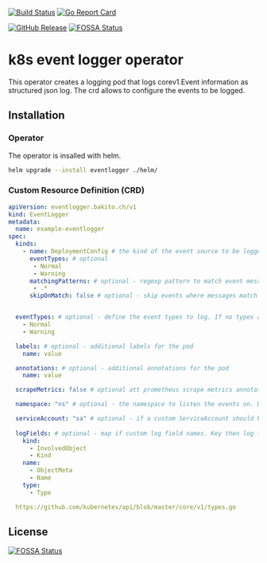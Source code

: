[![Build Status](https://travis-ci.com/bakito/k8s-event-logger-operator.svg?branch=master)](https://travis-ci.com/bakito/k8s-event-logger-operator) [![Go Report Card](https://goreportcard.com/badge/github.com/bakito/k8s-event-logger-operator)](https://goreportcard.com/report/github.com/bakito/k8s-event-logger-operator)

[![GitHub Release](https://img.shields.io/github/release/bakito/k8s-event-logger-operator.svg?style=flat)](https://github.com/bakito/k8s-event-logger-operator/releases)
[![FOSSA Status](https://app.fossa.com/api/projects/git%2Bgithub.com%2Fbakito%2Fk8s-event-logger-operator.svg?type=shield)](https://app.fossa.com/projects/git%2Bgithub.com%2Fbakito%2Fk8s-event-logger-operator?ref=badge_shield)

# k8s event logger operator

This operator creates a logging pod that logs corev1.Event information as structured json log.
The crd allows to configure the events to be logged.

## Installation

### Operator
The operator is insalled with helm.

```bash
helm upgrade --install eventlogger ./helm/
```

### Custom Resource Definition (CRD)

```yaml
apiVersion: eventlogger.bakito.ch/v1
kind: EventLogger
metadata:
  name: example-eventlogger
spec:
  kinds:
    - name: DeploymentConfig # the kind of the event source to be logged
      eventTypes: # optional
       - Normal
       - Warning
      matchingPatterns: # optional - regexp pattern to match event messages
       - .*
      skipOnMatch: false # optional - skip events where messages match the pattern. Default false


  eventTypes: # optional - define the event types to log. If no types are defined, all events are logged
    - Normal
    - Warning

  labels: # optional - additional labels for the pod
    name: value

  annotations: # optional - additional annotations for the pod
    name: value

  scrapeMetrics: false # optional att prometheus scrape metrics annotation to the pod. Default false

  namespace: "ns" # optional - the namespace to listen the events on. Default the current namespace

  serviceAccount: "sa" # optional - if a custom ServiceAccount should be used for the pod. Default ServiceAccount is automatically created
  
  logFields: # optional - map if custom log field names. Key then log field name / Value: the reflection fields to the value within the struct corev1.Event https://github.com/kubernetes/api/blob/master/core/v1/types.go 
    kind:
      - InvolvedObject
      - Kind
    name:
      - ObjectMeta
      - Name
    type:
      - Type

  https://github.com/kubernetes/api/blob/master/core/v1/types.go
```


## License
[![FOSSA Status](https://app.fossa.io/api/projects/git%2Bgithub.com%2Fbakito%2Fk8s-event-logger-operator.svg?type=large)](https://app.fossa.io/projects/git%2Bgithub.com%2Fbakito%2Fk8s-event-logger-operator?ref=badge_large)
